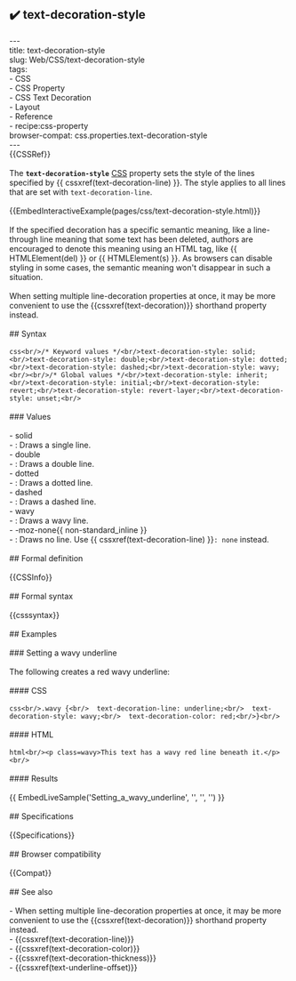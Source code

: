 ## ✔️ text-decoration-style 
 ---<br/>title: text-decoration-style<br/>slug: Web/CSS/text-decoration-style<br/>tags:<br/>  - CSS<br/>  - CSS Property<br/>  - CSS Text Decoration<br/>  - Layout<br/>  - Reference<br/>  - recipe:css-property<br/>browser-compat: css.properties.text-decoration-style<br/>---<br/>{{CSSRef}}<br/><br/>The **`text-decoration-style`** [CSS](/en-US/docs/Web/CSS) property sets the style of the lines specified by {{ cssxref(text-decoration-line) }}. The style applies to all lines that are set with `text-decoration-line`.<br/><br/>{{EmbedInteractiveExample(pages/css/text-decoration-style.html)}}<br/><br/>If the specified decoration has a specific semantic meaning, like a line-through line meaning that some text has been deleted, authors are encouraged to denote this meaning using an HTML tag, like {{ HTMLElement(del) }} or {{ HTMLElement(s) }}. As browsers can disable styling in some cases, the semantic meaning won't disappear in such a situation.<br/><br/>When setting multiple line-decoration properties at once, it may be more convenient to use the {{cssxref(text-decoration)}} shorthand property instead.<br/><br/>## Syntax<br/><br/>```css<br/>/* Keyword values */<br/>text-decoration-style: solid;<br/>text-decoration-style: double;<br/>text-decoration-style: dotted;<br/>text-decoration-style: dashed;<br/>text-decoration-style: wavy;<br/><br/>/* Global values */<br/>text-decoration-style: inherit;<br/>text-decoration-style: initial;<br/>text-decoration-style: revert;<br/>text-decoration-style: revert-layer;<br/>text-decoration-style: unset;<br/>```<br/><br/>### Values<br/><br/>- solid<br/>  - : Draws a single line.<br/>- double<br/>  - : Draws a double line.<br/>- dotted<br/>  - : Draws a dotted line.<br/>- dashed<br/>  - : Draws a dashed line.<br/>- wavy<br/>  - : Draws a wavy line.<br/>- \-moz-none{{ non-standard_inline }}<br/>  - : Draws no line. Use {{ cssxref(text-decoration-line) }}`: none` instead.<br/><br/>## Formal definition<br/><br/>{{CSSInfo}}<br/><br/>## Formal syntax<br/><br/>{{csssyntax}}<br/><br/>## Examples<br/><br/>### Setting a wavy underline<br/><br/>The following creates a red wavy underline:<br/><br/>#### CSS<br/><br/>```css<br/>.wavy {<br/>  text-decoration-line: underline;<br/>  text-decoration-style: wavy;<br/>  text-decoration-color: red;<br/>}<br/>```<br/><br/>#### HTML<br/><br/>```html<br/><p class=wavy>This text has a wavy red line beneath it.</p><br/>```<br/><br/>#### Results<br/><br/>{{ EmbedLiveSample('Setting_a_wavy_underline', '', '', '') }}<br/><br/>## Specifications<br/><br/>{{Specifications}}<br/><br/>## Browser compatibility<br/><br/>{{Compat}}<br/><br/>## See also<br/><br/>- When setting multiple line-decoration properties at once, it may be more convenient to use the {{cssxref(text-decoration)}} shorthand property instead.<br/>- {{cssxref(text-decoration-line)}}<br/>- {{cssxref(text-decoration-color)}}<br/>- {{cssxref(text-decoration-thickness)}}<br/>- {{cssxref(text-underline-offset)}}<br/>